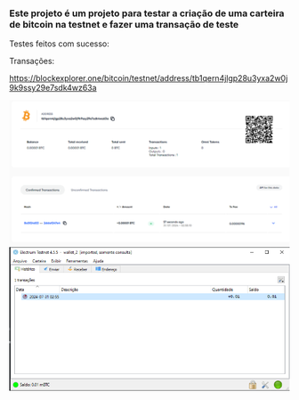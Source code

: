 ### Este projeto é um projeto para testar a criação de uma carteira de bitcoin na testnet e fazer uma transação de teste


Testes feitos com sucesso:

Transações:

https://blockexplorer.one/bitcoin/testnet/address/tb1qern4jlgp28u3yxa2w0j9k9ssy29e7sdk4wz63a

<img src="https://github.com/xafixav/btcwallet/blob/main/src/prints/testnet%20transaction%20sucess%20web.png?raw=true"/>

<img src="https://github.com/xafixav/btcwallet/blob/main/src/prints/testnet%20transaction%20sucess%20electrum.png?raw=true"/>


